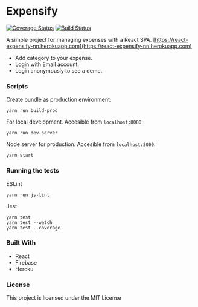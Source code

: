 # Expensify
[![Coverage Status](https://coveralls.io/repos/github/caionnx/react-expensify/badge.svg?branch=master)](https://coveralls.io/github/caionnx/react-expensify?branch=master)
[![Build Status](https://travis-ci.org/caionnx/react-expensify.svg?branch=master)](https://travis-ci.org/caionnx/react-expensify)

A simple project for managing expenses with a React SPA. [https://react-expensify-nn.herokuapp.com](https://react-expensify-nn.herokuapp.com)

- Add category to your expense.
- Login with Email account.
- Login anonymously to see a demo.

### Scripts

Create bundle as production environment:
```
yarn run build-prod
```
For local development. Accesible from `localhost:8080`:
```
yarn run dev-server
```
Node server for production. Accesible from `localhost:3000`:
```
yarn start
```

### Running the tests

ESLint
```
yarn run js-lint
```
Jest
```
yarn test
yarn test --watch
yarn test --coverage
```
### Built With

* React
* Firebase
* Heroku

### License
This project is licensed under the MIT License
